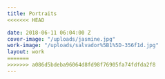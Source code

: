 ```yaml
---
title: Portraits
<<<<<<< HEAD

date: 2018-06-11 06:04:00 Z
cover-image: "/uploads/jasmine.jpg"
work-image: "/uploads/salvador%5B1%5D-356f1d.jpg"
layout: work
=======
>>>>>>> a086d5bdeba96064d8fd98f76905fa74fdfda2f8
---
```


